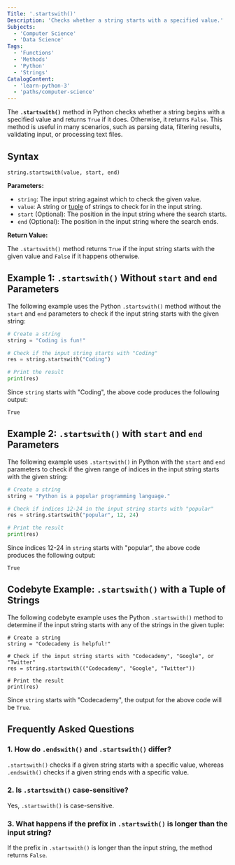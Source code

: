 ```yaml
---
Title: '.startswith()'
Description: 'Checks whether a string starts with a specified value.'
Subjects:
  - 'Computer Science'
  - 'Data Science'
Tags:
  - 'Functions'
  - 'Methods'
  - 'Python'
  - 'Strings'
CatalogContent:
  - 'learn-python-3'
  - 'paths/computer-science'
---
```


The **`.startswith()`** method in Python checks whether a string begins with a specified value and returns `True` if it does. Otherwise, it returns `False`. This method is useful in many scenarios, such as parsing data, filtering results, validating input, or processing text files.

## Syntax

```pseudo
string.startswith(value, start, end)
```

**Parameters:**

- `string`: The input string against which to check the given value.
- `value`: A string or [tuple](https://www.codecademy.com/resources/docs/python/tuples) of strings to check for in the input string.
- `start` (Optional): The position in the input string where the search starts.
- `end` (Optional): The position in the input string where the search ends.

**Return Value:**

The `.startswith()` method returns `True` if the input string starts with the given value and `False` if it happens otherwise.

## Example 1: `.startswith()` Without `start` and `end` Parameters

The following example uses the Python `.startswith()` method without the `start` and `end` parameters to check if the input string starts with the given string:

```py
# Create a string
string = "Coding is fun!"

# Check if the input string starts with "Coding"
res = string.startswith("Coding")

# Print the result
print(res)
```

Since `string` starts with "Coding", the above code produces the following output:

```shell
True
```

## Example 2: `.startswith()` with `start` and `end` Parameters

The following example uses `.startswith()` in Python with the `start` and `end` parameters to check if the given range of indices in the input string starts with the given string:

```py
# Create a string
string = "Python is a popular programming language."

# Check if indices 12-24 in the input string starts with "popular"
res = string.startswith("popular", 12, 24)

# Print the result
print(res)
```

Since indices 12-24 in `string` starts with "popular", the above code produces the following output:

```shell
True
```

## Codebyte Example: `.startswith()` with a Tuple of Strings

The following codebyte example uses the Python `.startswith()` method to determine if the input string starts with any of the strings in the given tuple:

```codebyte/python
# Create a string
string = "Codecademy is helpful!"

# Check if the input string starts with "Codecademy", "Google", or "Twitter"
res = string.startswith(("Codecademy", "Google", "Twitter"))

# Print the result
print(res)
```

Since `string` starts with "Codecademy", the output for the above code will be `True`.

## Frequently Asked Questions

### 1. How do `.endswith()` and `.startswith()` differ?

`.startswith()` checks if a given string starts with a specific value, whereas `.endswith()` checks if a given string ends with a specific value.

### 2. Is `.startswith()` case-sensitive?

Yes, `.startswith()` is case-sensitive.

### 3. What happens if the prefix in `.startswith()` is longer than the input string?

If the prefix in `.startswith()` is longer than the input string, the method returns `False`.
